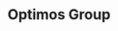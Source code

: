 ---
layout: post
title: Optimos Group
banner : images/banner-pulse-standard.jpg
external_url:  https://www.optimosgroup.com/
categories: distributors
thumbnail: images/distributor-optimos.png
address: |
    PO Box 1237
    Hawksburn Vic 3142
    Australia
phone: +61-409-359-155
email: info@optimosgroup.com
web: https://www.optimosgroup.com/
---